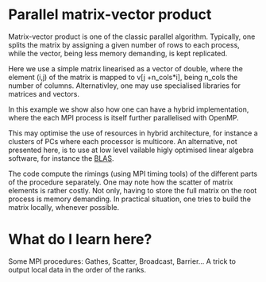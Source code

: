 # Parallel matrix-vector product #

Matrix-vector product is one of the classic parallel algorithm. Typically, one splits
the matrix by assigning a given number of rows to each process, while the vector, being less memory demanding, is kept replicated.

Here we use a simple matrix linearised as a vector of double, where the element (i,j) of the matrix is mapped to v[j +n_cols*i], being n_cols the number of columns. Alternativley, one may use specialised libraries for matrices and vectors.

In this example we show also how one can have a hybrid implementation, where the each MPI process is itself further parallelised with OpenMP. 

This may optimise the use of resources in hybrid architecture, for instance a clusters of PCs where each processor is multicore. An alternative, not presented here, is to use at low level vailable higly optimised linear algebra software, for instance the [BLAS](https://netlib.org/blas/).

The code  compute the rimings (using MPI timing tools) of the different parts of the procedure separately. One may note how the scatter of matrix elements is rather costly. Not only, having to store the full matrix on the root process is memory demanding. In practical situation, one tries to build the matrix locally, whenever possible.

# What do I learn here? #

Some MPI procedures: Gathes, Scatter, Broadcast, Barrier... A trick to output local data in the order of the ranks.



